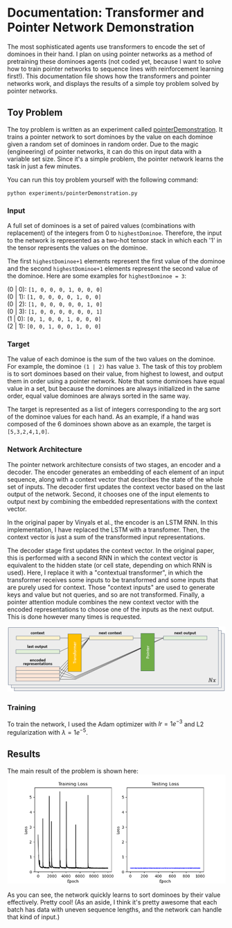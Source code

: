 # Documentation: Transformer and Pointer Network Demonstration

The most sophisticated agents use transformers to encode the set of dominoes
in their hand. I plan on using pointer networks as a method of pretraining
these dominoes agents (not coded yet, because I want to solve how to train
pointer networks to sequence lines with reinforcement learning first!). This
documentation file shows how the transformers and pointer networks work, and
displays the results of a simple toy problem solved by pointer networks. 

## Toy Problem
The toy problem is written as an experiment called 
[pointerDemonstration](../experiments/pointerDemonstration.py). It trains a
pointer network to sort dominoes by the value on each dominoe given a random
set of dominoes in random order. Due to the magic (engineering) of pointer 
networks, it can do this on input data with a variable set size. Since it's a
simple problem, the pointer network learns the task in just a few minutes. 

You can run this toy problem yourself with the following command:
```
python experiments/pointerDemonstration.py
```

### Input
A full set of dominoes is a set of paired values (combinations with 
replacement) of the integers from 0 to `highestDominoe`. Therefore, the input
to the network is represented as a two-hot tensor stack in which each '1' in 
the tensor represents the values on the dominoe. 

The first `highestDominoe+1` elements represent the first value of the dominoe
and the second `highestDominoe+1` elements represent the second value of the
dominoe. Here are some examples for `highestDominoe = 3`:

(0 | 0): `[1, 0, 0, 0, 1, 0, 0, 0]`  
(0 | 1): `[1, 0, 0, 0, 0, 1, 0, 0]`  
(0 | 2): `[1, 0, 0, 0, 0, 0, 1, 0]`  
(0 | 3): `[1, 0, 0, 0, 0, 0, 0, 1]`  
(1 | 0): `[0, 1, 0, 0, 1, 0, 0, 0]`  
(2 | 1): `[0, 0, 1, 0, 0, 1, 0, 0]`  

### Target
The value of each dominoe is the sum of the two values on the dominoe. For 
example, the dominoe `(1 | 2)` has value `3`. The task of this toy problem is 
to sort dominoes based on their value, from highest to lowest, and output them
in order using a pointer network. Note that some dominoes have equal value in 
a set, but because the dominoes are always initialized in the same order, 
equal value dominoes are always sorted in the same way. 

The target is represented as a list of integers corresponding to the arg sort
of the dominoe values for each hand. As an example, if a hand was composed of 
the 6 dominoes shown above as an example, the target is `[5,3,2,4,1,0]`.

### Network Architecture
The pointer network architecture consists of two stages, an encoder and a 
decoder. The encoder generates an embedding of each element of an input 
sequence, along with a context vector that describes the state of the whole
set of inputs. The decoder first updates the context vector based on the last 
output of the network. Second, it chooses one of the input elements to output 
next by combining the embedded representations with the context vector.

In the original paper by Vinyals et al., the encoder is an LSTM RNN. In this
implementation, I have replaced the LSTM with a transfomer. Then, the context
vector is just a sum of the transformed input representations. 


The decoder stage first updates the context vector. In the original paper, 
this is performed with a second RNN in which the context vector is 
equivalent to the hidden state (or cell state, depending on which RNN is 
used). Here, I replace it with a "contextual transformer", in which the 
transformer receives some inputs to be transformed and some inputs that are 
purely used for context. Those "context inputs" are used to generate keys and
value but not queries, and so are not transformed. Finally, a pointer 
attention module combines the new context vector with the encoded 
representations to choose one of the inputs as the next output. This is done
however many times is requested. 

![pointer decoder](media/schematics/pointerDecoderArchitecture.png)

### Training
To train the network, I used the Adam optimizer with $lr=1e^{-3}$ and L2 
regularization with $\lambda=1e^{-5}$.

## Results

The main result of the problem is shown here: 
![pointer toy figure](media/pointerDemonstration.png)

As you can see, the network quickly learns to sort dominoes by their value 
effectively. Pretty cool! (As an aside, I think it's pretty awesome that each
batch has data with uneven sequence lengths, and the network can handle that 
kind of input.)


<!---The third panel of the figure shows that the lost 
depends on the sequence size, which makes sense because there is more room 
for error and uncertainty in a longer list of dominoes to sort, and the 
negative log-likelihood loss function penalizes the network for uncertainty. ---!>


